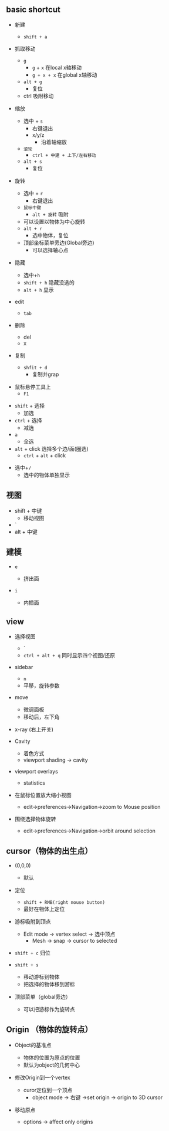 ## basic shortcut

+ 新建
    + `shift + a`

+ 抓取移动
    + `g`
        + `g` + `x` 在local x轴移动
        + `g + x + x` 在global x轴移动
    + `alt + g`
        + 复位
    + ctrl 吸附移动

+ 缩放
    + 选中 + `s`
        + 右键退出
        + x/y/z
            + 沿着轴缩放
    + `滚轮`  
        + `ctrl + 中建 + 上下/左右移动`
    + `alt + s`
        + 复位

+ 旋转
    + 选中 + `r`
        + 右键退出
    + `鼠标中键` 
        + `alt + 旋转` 吸附
    + 可以设置以物体为中心旋转
    + `alt + r`
        + 选中物体，复位
    + 顶部坐标菜单旁边(Global旁边)
        + 可以选择轴心点





+ 隐藏
    + 选中+`h`
    + `shift + h` 隐藏没选的
    + `alt + h` 显示


+ edit
    + `tab`

+ 删除
    + del
    + x


+ 复制
    + `shfit + d`
        + 复制并grap



<!-- help -->
+ 鼠标悬停工具上 
    + `F1`


<!-- 选择 -->
+ `shift` + 选择
    + 加选
+ `ctrl` + 选择
    + 减选
+ `a`
    + 全选
+ `alt` + click 选择多个边/面(圈选)
    + `ctrl` + `alt` + click


<!-- view -->
+ 选中+`/`
    + 选中的物体单独显示

## 视图
+ shift + 中键
    + 移动视图
+ `
+ alt + 中键

## 建模
+ `e`
    + 挤出面

+ `i`
    + 内插面

## view
+ 选择视图
    + `
    + `ctrl + alt + q` 同时显示四个视图/还原

+ sidebar
     + `n`
     + 平移，旋转参数

+ move
    + 微调面板
    + 移动后，左下角


+ x-ray (右上开关)

+ Cavity
    + 着色方式
    + viewport shading -> cavity

+ viewport overlays
    + statistics


+ 在鼠标位置放大缩小视图
    + edit->preferences->Navigation->zoom to Mouse position

+ 围绕选择物体旋转
    + edit->preferences->Navigation->orbit around selection


## cursor（物体的出生点）
+ (0,0,0)
    + 默认

+ 定位
    + `shift + RMB(right mouse button)`
    + 最好在物体上定位

+ 游标吸附到顶点
    + Edit mode -> vertex select -> 选中顶点
        + Mesh -> snap -> cursor to selected


+ `shift + c` 归位

+ `shift + s` 
    + 移动游标到物体
    + 把选择的物体移到游标

+ 顶部菜单（global旁边）
    + 可以把游标作为旋转点


## Origin （物体的旋转点）

+ Object的基准点
    + 物体的位置为原点的位置
    + 默认为object的几何中心

+ 修改Origin到一个vertex
    + curor定位到一个顶点
        + object mode -> 右键 ->set origin -> origin to 3D cursor

+ 移动原点
    + options -> affect only origins